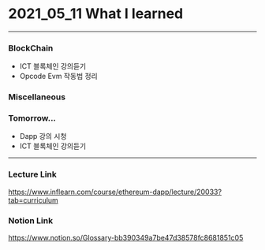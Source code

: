 # 2021_05_11 What I learned

-----

### BlockChain

* ICT 블록체인 강의듣기
* Opcode Evm 작동법 정리 


### Miscellaneous



### Tomorrow...

* Dapp 강의 시청
* ICT 블록체인 강의듣기


-----

### Lecture Link

<https://www.inflearn.com/course/ethereum-dapp/lecture/20033?tab=curriculum>
    
### Notion Link

<https://www.notion.so/Glossary-bb390349a7be47d38578fc8681851c05>